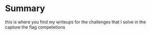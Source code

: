 # Summary
this is where you find my writeups for the challenges that I solve in the capture the flag competetions 
